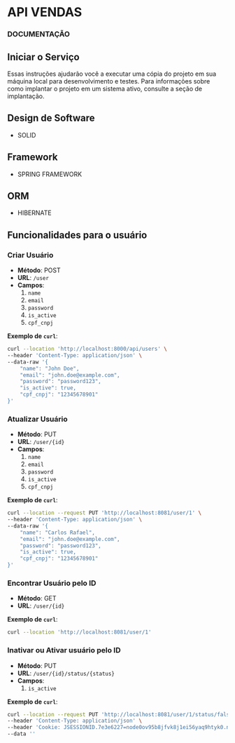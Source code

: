 # API VENDAS

### DOCUMENTAÇÃO

## Iniciar o Serviço

Essas instruções ajudarão você a executar uma cópia do projeto em sua máquina local para desenvolvimento e testes. Para informações sobre como implantar o projeto em um sistema ativo, consulte a seção de implantação.

## Design de Software
- SOLID

## Framework
- SPRING FRAMEWORK

## ORM
- HIBERNATE


## Funcionalidades para o usuário

### Criar Usuário
- **Método**: POST
- **URL**: `/user`
- **Campos**:
    1. `name`
    2. `email`
    3. `password`
    4. `is_active`
    5. `cpf_cnpj`

**Exemplo de `curl`**:

```bash
curl --location 'http://localhost:8000/api/users' \
--header 'Content-Type: application/json' \
--data-raw '{
    "name": "John Doe",
    "email": "john.doe@example.com",
    "password": "password123",
    "is_active": true,
    "cpf_cnpj": "12345678901"
}'
```
### Atualizar Usuário
- **Método**: PUT
- **URL**: `/user/{id}`
- **Campos**:
    1. `name`
    2. `email`
    3. `password`
    4. `is_active`
    5. `cpf_cnpj`

**Exemplo de `curl`**:

```bash
curl --location --request PUT 'http://localhost:8081/user/1' \
--header 'Content-Type: application/json' \
--data-raw '{
    "name": "Carlos Rafael",
    "email": "john.doe@example.com",
    "password": "password123",
    "is_active": true,
    "cpf_cnpj": "12345678901"
}'
```
### Encontrar Usuário pelo ID
- **Método**: GET
- **URL**: `/user/{id}`

**Exemplo de `curl`**:

```bash
curl --location 'http://localhost:8081/user/1'
```

### Inativar ou Ativar usuário pelo ID
- **Método**: PUT
- **URL**: `/user/{id}/status/{status}`
- **Campos**:
    1. `is_active`

**Exemplo de `curl`**:

```bash
curl --location --request PUT 'http://localhost:8081/user/1/status/false' \
--header 'Content-Type: application/json' \
--header 'Cookie: JSESSIONID.7e3e6227=node0ov95b8jfvk8j1ei56yaq9htyk0.node0' \
--data ''
```
